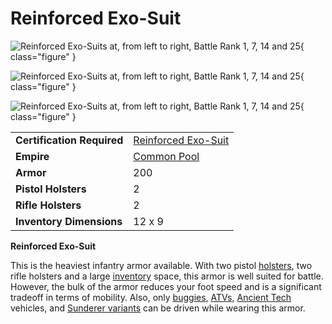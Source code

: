# Reinforced Exo-Suit

![
[Reinforced Exo-Suits](Reinforced_Exo-Suit.md) at, from left to right,
[Battle Rank](../terminology/Battle_Rank.md) 1, 7, 14 and 25](../images/NCRexoArmors.jpg){ class="figure" }

![
[Reinforced Exo-Suits](Reinforced_Exo-Suit.md) at, from left to right,
[Battle Rank](../terminology/Battle_Rank.md) 1, 7, 14 and 25](../images/TRRexoArmors2.jpg){ class="figure" }

![
[Reinforced Exo-Suits](Reinforced_Exo-Suit.md) at, from left to right,
[Battle Rank](../terminology/Battle_Rank.md) 1, 7, 14 and 25](../images/VS_Rexos.jpg){ class="figure" }

|                            |                                                                                   |
| -------------------------- | --------------------------------------------------------------------------------- |
| **Certification Required** | [Reinforced Exo-Suit](<../certifications/Reinforced_Exo-Suit_(Certification).md>) |
| **Empire**                 | [Common Pool](../terminology/Common_Pool.md)                                      |
| **Armor**                  | 200                                                                               |
| **Pistol Holsters**        | 2                                                                                 |
| **Rifle Holsters**         | 2                                                                                 |
| **Inventory Dimensions**   | 12 x 9                                                                            |

**Reinforced Exo-Suit**

This is the heaviest infantry armor available. With two pistol
[holsters](../terminology/Holster.md), two rifle holsters and a large
[inventory](../terminology/Inventory.md) space, this armor is well suited for
battle. However, the bulk of the armor reduces your foot speed and is a
significant tradeoff in terms of mobility. Also, only
[buggies](category:_Vehicles.md#Buggies), [ATVs](category:_Vehicles.md#ATV),
[Ancient Tech](../items/Core_Combat.md#vehicles) vehicles, and
[Sunderer variants](../vehicles/Sunderer.md) can be driven while wearing this
armor.
